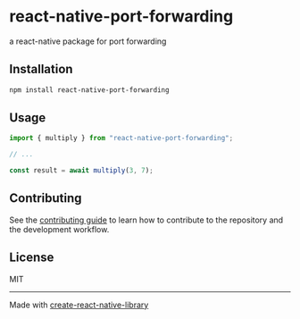 # react-native-port-forwarding
a react-native package for port forwarding
## Installation

```sh
npm install react-native-port-forwarding
```

## Usage

```js
import { multiply } from "react-native-port-forwarding";

// ...

const result = await multiply(3, 7);
```

## Contributing

See the [contributing guide](CONTRIBUTING.md) to learn how to contribute to the repository and the development workflow.

## License

MIT

---

Made with [create-react-native-library](https://github.com/callstack/react-native-builder-bob)
